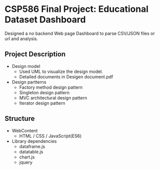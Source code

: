 # CSP586 Final Project: Educational Dataset Dashboard
Designed a no backend Web page Dashboard to parse CSV/JSON files or url and analysis.

## Project Description
* Design model
  * Used UML to visualize the design model. 
  * Detailed documents in Desigen document.pdf
* Design partterns
  * Factory method design pattern
  * Singleton design pattern
  * MVC architectural design pattern
  * Iterator design pattern

## Structure
* WebContent
  * HTML / CSS / JavaScript(ES6)
* Library dependencies
  * dataframe.js
  * datatable.js
  * chart.js
  * jquery
